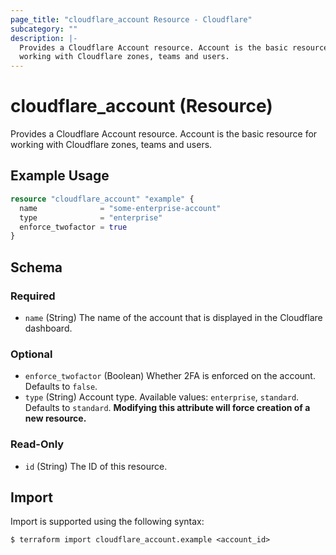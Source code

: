 ```yaml
---
page_title: "cloudflare_account Resource - Cloudflare"
subcategory: ""
description: |-
  Provides a Cloudflare Account resource. Account is the basic resource for
  working with Cloudflare zones, teams and users.
---
```


# cloudflare_account (Resource)

Provides a Cloudflare Account resource. Account is the basic resource for
working with Cloudflare zones, teams and users.

## Example Usage

```terraform
resource "cloudflare_account" "example" {
  name              = "some-enterprise-account"
  type              = "enterprise"
  enforce_twofactor = true
}
```
<!-- schema generated by tfplugindocs -->
## Schema

### Required

- `name` (String) The name of the account that is displayed in the Cloudflare dashboard.

### Optional

- `enforce_twofactor` (Boolean) Whether 2FA is enforced on the account. Defaults to `false`.
- `type` (String) Account type. Available values: `enterprise`, `standard`. Defaults to `standard`. **Modifying this attribute will force creation of a new resource.**

### Read-Only

- `id` (String) The ID of this resource.

## Import

Import is supported using the following syntax:
```shell
$ terraform import cloudflare_account.example <account_id>
```
